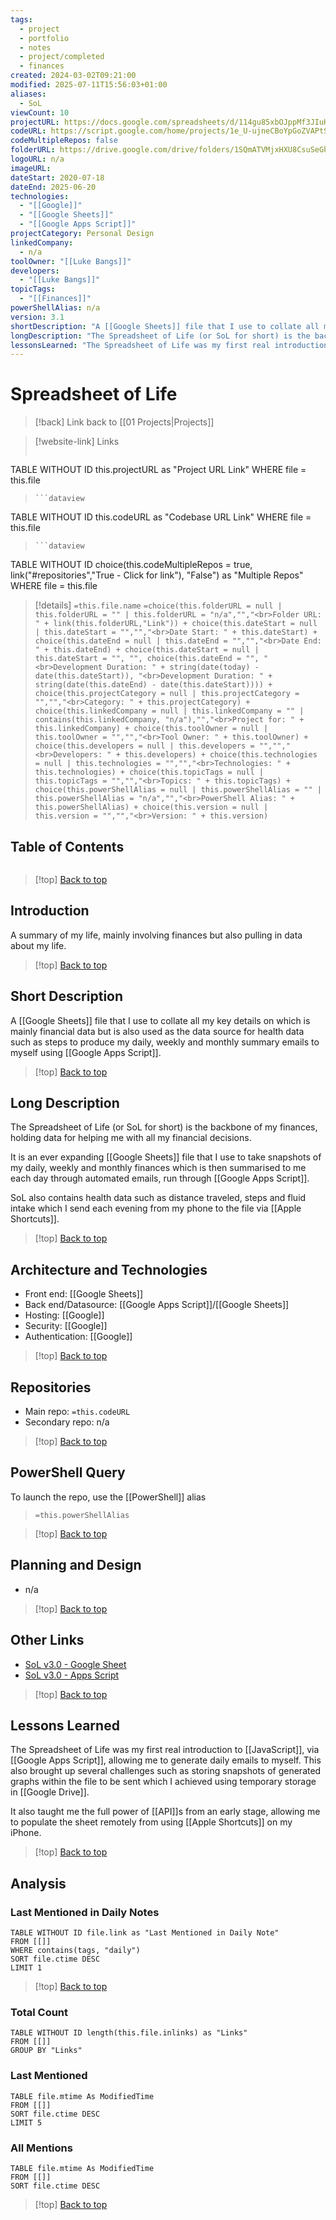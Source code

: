 ```yaml
---
tags:
  - project
  - portfolio
  - notes
  - project/completed
  - finances
created: 2024-03-02T09:21:00
modified: 2025-07-11T15:56:03+01:00
aliases:
  - SoL
viewCount: 10
projectURL: https://docs.google.com/spreadsheets/d/114gu85xbOJppMf3JIuHzoWIVsWAcy3ALmdv0owwyCQ0/edit?usp=sharing
codeURL: https://script.google.com/home/projects/1e_U-ujneCBoYpGoZVAPtSYR9wI2StLhy4gLbL6t946wAJVTjDdAhn9xs/edit
codeMultipleRepos: false
folderURL: https://drive.google.com/drive/folders/1SQmATVMjxHXU8CsuSeGh_3suXXTxC_Nf?usp=drive_link
logoURL: n/a
imageURL: 
dateStart: 2020-07-18
dateEnd: 2025-06-20
technologies:
  - "[[Google]]"
  - "[[Google Sheets]]"
  - "[[Google Apps Script]]"
projectCategory: Personal Design
linkedCompany:
  - n/a
toolOwner: "[[Luke Bangs]]"
developers:
  - "[[Luke Bangs]]"
topicTags:
  - "[[Finances]]"
powerShellAlias: n/a
version: 3.1
shortDescription: "A [[Google Sheets]] file that I use to collate all my key details on which is mainly financial data but is also used as the data source for health data such as steps to produce my daily, weekly and monthly summary emails to myself using [[Google Apps Script]]."
longDescription: "The Spreadsheet of Life (or SoL for short) is the backbone of my finances, holding data for helping me with all my financial decisions.\nIt is an ever expanding [[Google Sheets]] file that I use to take snapshots of my daily, weekly and monthly finances which is then summarised to me each day through automated emails, run through [[Google Apps Script]].\nSoL also contains health data such as distance traveled, steps and fluid intake which I send each evening from my phone to the file via [[Apple Shortcuts]]."
lessonsLearned: "The Spreadsheet of Life was my first real introduction to [[JavaScript]], via [[Google Apps Script]], allowing me to generate daily emails to myself. This also brought up several challenges such as storing snapshots of generated graphs within the file to be sent which I achieved using temporary storage in [[Google Drive]].\nIt also taught me the full power of [[API]]s from an early stage, allowing me to populate the sheet remotely from using [[Apple Shortcuts]] on my iPhone."
---
```

# Spreadsheet of Life

> [!back] Link back to [[01 Projects|Projects]]

>[!website-link] Links
> ```dataview
TABLE WITHOUT ID this.projectURL as "Project URL Link"
WHERE file = this.file
>```
>```dataview
TABLE WITHOUT ID this.codeURL as "Codebase URL Link"
WHERE file = this.file
>```
>```dataview
TABLE WITHOUT ID choice(this.codeMultipleRepos = true, link("#repositories","True - Click for link"), "False") as "Multiple Repos"
WHERE file = this.file

>[!details]  `=this.file.name`
>`=choice(this.folderURL = null | this.folderURL = "" | this.folderURL = "n/a","","<br>Folder URL: " + link(this.folderURL,"Link")) + choice(this.dateStart = null | this.dateStart = "","","<br>Date Start: " + this.dateStart) + choice(this.dateEnd = null | this.dateEnd = "","","<br>Date End: " + this.dateEnd) + choice(this.dateStart = null | this.dateStart = "", "", choice(this.dateEnd = "", "<br>Development Duration: " + string(date(today) - date(this.dateStart)), "<br>Development Duration: " + string(date(this.dateEnd) - date(this.dateStart)))) + choice(this.projectCategory = null | this.projectCategory = "","","<br>Category: " + this.projectCategory) + choice(this.linkedCompany = null | this.linkedCompany = "" | contains(this.linkedCompany, "n/a"),"","<br>Project for: " + this.linkedCompany) + choice(this.toolOwner = null | this.toolOwner = "","","<br>Tool Owner: " + this.toolOwner) + choice(this.developers = null | this.developers = "","","<br>Developers: " + this.developers) + choice(this.technologies = null | this.technologies = "","","<br>Technologies: " + this.technologies) + choice(this.topicTags = null | this.topicTags = "","","<br>Topics: " + this.topicTags) + choice(this.powerShellAlias = null | this.powerShellAlias = "" | this.powerShellAlias = "n/a","","<br>PowerShell Alias: " + this.powerShellAlias) + choice(this.version = null | this.version = "","","<br>Version: " + this.version)`

## Table of Contents

```table-of-contents
```

>[!top] [Back to top](#Table%20of%20Contents)

## Introduction

A summary of my life, mainly involving finances but also pulling in data about my life.

>[!top] [Back to top](#Table%20of%20Contents)

## Short Description

A [[Google Sheets]] file that I use to collate all my key details on which is mainly financial data but is also used as the data source for health data such as steps to produce my daily, weekly and monthly summary emails to myself using [[Google Apps Script]].

>[!top] [Back to top](#Table%20of%20Contents)

## Long Description

The Spreadsheet of Life (or SoL for short) is the backbone of my finances, holding data for helping me with all my financial decisions.

It is an ever expanding [[Google Sheets]] file that I use to take snapshots of my daily, weekly and monthly finances which is then summarised to me each day through automated emails, run through [[Google Apps Script]].

SoL also contains health data such as distance traveled, steps and fluid intake which I send each evening from my phone to the file via [[Apple Shortcuts]].

>[!top] [Back to top](#Table%20of%20Contents)

## Architecture and Technologies

- Front end: [[Google Sheets]]
- Back end/Datasource: [[Google Apps Script]]/[[Google Sheets]]
- Hosting: [[Google]]
- Security: [[Google]]
- Authentication: [[Google]]

>[!top] [Back to top](#Table%20of%20Contents)

## Repositories

- Main repo: `=this.codeURL`
- Secondary repo: n/a

>[!top] [Back to top](#Table%20of%20Contents)

## PowerShell Query

To launch the repo, use the [[PowerShell]] alias 

> `=this.powerShellAlias`

>[!top] [Back to top](#Table%20of%20Contents)

## Planning and Design

- n/a

>[!top] [Back to top](#Table%20of%20Contents)

## Other Links

- [SoL v3.0 - Google Sheet](https://docs.google.com/spreadsheets/d/114gu85xbOJppMf3JIuHzoWIVsWAcy3ALmdv0owwyCQ0/edit?usp=sharing)
- [SoL v3.0 - Apps Script](https://script.google.com/home/projects/1e_U-ujneCBoYpGoZVAPtSYR9wI2StLhy4gLbL6t946wAJVTjDdAhn9xs/edit)

>[!top] [Back to top](#Table%20of%20Contents)

## Lessons Learned

The Spreadsheet of Life was my first real introduction to [[JavaScript]], via [[Google Apps Script]], allowing me to generate daily emails to myself. This also brought up several challenges such as storing snapshots of generated graphs within the file to be sent which I achieved using temporary storage in [[Google Drive]].

It also taught me the full power of [[API]]s from an early stage, allowing me to populate the sheet remotely from using [[Apple Shortcuts]] on my iPhone.

>[!top] [Back to top](#Table%20of%20Contents)

## Analysis

### Last Mentioned in Daily Notes

```dataview
TABLE WITHOUT ID file.link as "Last Mentioned in Daily Note"
FROM [[]]
WHERE contains(tags, "daily")
SORT file.ctime DESC
LIMIT 1
```

>[!top] [Back to top](#Table%20of%20Contents)

### Total Count

```dataview
TABLE WITHOUT ID length(this.file.inlinks) as "Links"
FROM [[]]
GROUP BY "Links"
```

### Last Mentioned

```dataview
TABLE file.mtime As ModifiedTime
FROM [[]]
SORT file.ctime DESC
LIMIT 5
```

### All Mentions

```dataview
TABLE file.mtime As ModifiedTime
FROM [[]]
SORT file.ctime DESC
```

>[!top] [Back to top](#Table%20of%20Contents)
